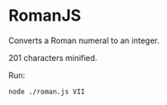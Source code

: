 # RomanJS

Converts a Roman numeral to an integer.

201 characters minified.

Run:
```sh
node ./roman.js VII
```
